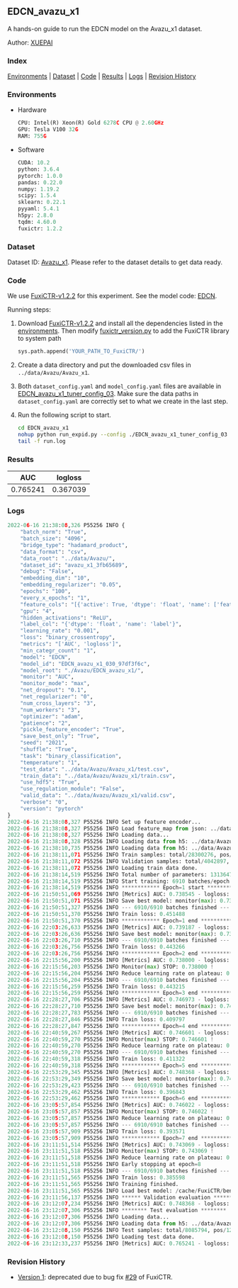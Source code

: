 ## EDCN_avazu_x1

A hands-on guide to run the EDCN model on the Avazu_x1 dataset.

Author: [XUEPAI](https://github.com/xue-pai)

### Index

[Environments](#Environments) | [Dataset](#Dataset) | [Code](#Code) | [Results](#Results) | [Logs](#Logs) | [Revision History](#Revision-History)

### Environments

+ Hardware
  
  ```python
  CPU: Intel(R) Xeon(R) Gold 6278C CPU @ 2.60GHz
  GPU: Tesla V100 32G
  RAM: 755G
  ```

+ Software
  
  ```python
  CUDA: 10.2
  python: 3.6.4
  pytorch: 1.0.0
  pandas: 0.22.0
  numpy: 1.19.2
  scipy: 1.5.4
  sklearn: 0.22.1
  pyyaml: 5.4.1
  h5py: 2.8.0
  tqdm: 4.60.0
  fuxictr: 1.2.2
  ```

### Dataset

Dataset ID: [Avazu_x1](https://github.com/openbenchmark/BARS/blob/master/ctr_prediction/datasets/Avazu#Avazu_x1). Please refer to the dataset details to get data ready.

### Code

We use [FuxiCTR-v1.2.2](https://github.com/xue-pai/FuxiCTR/tree/v1.2.2) for this experiment. See the model code: [EDCN](https://github.com/xue-pai/FuxiCTR/blob/v1.2.2/fuxictr/pytorch/models/EDCN.py).

Running steps:

1. Download [FuxiCTR-v1.2.2](https://github.com/xue-pai/FuxiCTR/archive/refs/tags/v1.2.2.zip) and install all the dependencies listed in the [environments](#environments). Then modify [fuxictr_version.py](./fuxictr_version.py#L3) to add the FuxiCTR library to system path
   
   ```python
   sys.path.append('YOUR_PATH_TO_FuxiCTR/')
   ```

2. Create a data directory and put the downloaded csv files in `../data/Avazu/Avazu_x1`.

3. Both `dataset_config.yaml` and `model_config.yaml` files are available in [EDCN_avazu_x1_tuner_config_03](./EDCN_avazu_x1_tuner_config_03). Make sure the data paths in `dataset_config.yaml` are correctly set to what we create in the last step.

4. Run the following script to start.
   
   ```bash
   cd EDCN_avazu_x1
   nohup python run_expid.py --config ./EDCN_avazu_x1_tuner_config_03 --expid EDCN_avazu_x1_030_97df3f6c --gpu 0 > run.log &
   tail -f run.log
   ```

### Results

| AUC      | logloss  |
|:--------:|:--------:|
| 0.765241 | 0.367039 |

### Logs

```python
2022-06-16 21:38:08,326 P55256 INFO {
    "batch_norm": "True",
    "batch_size": "4096",
    "bridge_type": "hadamard_product",
    "data_format": "csv",
    "data_root": "../data/Avazu/",
    "dataset_id": "avazu_x1_3fb65689",
    "debug": "False",
    "embedding_dim": "10",
    "embedding_regularizer": "0.05",
    "epochs": "100",
    "every_x_epochs": "1",
    "feature_cols": "[{'active': True, 'dtype': 'float', 'name': ['feat_1', 'feat_2', 'feat_3', 'feat_4', 'feat_5', 'feat_6', 'feat_7', 'feat_8', 'feat_9', 'feat_10', 'feat_11', 'feat_12', 'feat_13', 'feat_14', 'feat_15', 'feat_16', 'feat_17', 'feat_18', 'feat_19', 'feat_20', 'feat_21', 'feat_22'], 'type': 'categorical'}]",
    "gpu": "4",
    "hidden_activations": "ReLU",
    "label_col": "{'dtype': 'float', 'name': 'label'}",
    "learning_rate": "0.001",
    "loss": "binary_crossentropy",
    "metrics": "['AUC', 'logloss']",
    "min_categr_count": "1",
    "model": "EDCN",
    "model_id": "EDCN_avazu_x1_030_97df3f6c",
    "model_root": "./Avazu/EDCN_avazu_x1/",
    "monitor": "AUC",
    "monitor_mode": "max",
    "net_dropout": "0.1",
    "net_regularizer": "0",
    "num_cross_layers": "3",
    "num_workers": "3",
    "optimizer": "adam",
    "patience": "2",
    "pickle_feature_encoder": "True",
    "save_best_only": "True",
    "seed": "2021",
    "shuffle": "True",
    "task": "binary_classification",
    "temperature": "1",
    "test_data": "../data/Avazu/Avazu_x1/test.csv",
    "train_data": "../data/Avazu/Avazu_x1/train.csv",
    "use_hdf5": "True",
    "use_regulation_module": "False",
    "valid_data": "../data/Avazu/Avazu_x1/valid.csv",
    "verbose": "0",
    "version": "pytorch"
}
2022-06-16 21:38:08,327 P55256 INFO Set up feature encoder...
2022-06-16 21:38:08,327 P55256 INFO Load feature_map from json: ../data/Avazu/avazu_x1_3fb65689/feature_map.json
2022-06-16 21:38:08,327 P55256 INFO Loading data...
2022-06-16 21:38:08,328 P55256 INFO Loading data from h5: ../data/Avazu/avazu_x1_3fb65689/train.h5
2022-06-16 21:38:10,735 P55256 INFO Loading data from h5: ../data/Avazu/avazu_x1_3fb65689/valid.h5
2022-06-16 21:38:11,071 P55256 INFO Train samples: total/28300276, pos/4953382, neg/23346894, ratio/17.50%, blocks/1
2022-06-16 21:38:11,072 P55256 INFO Validation samples: total/4042897, pos/678699, neg/3364198, ratio/16.79%, blocks/1
2022-06-16 21:38:11,072 P55256 INFO Loading train data done.
2022-06-16 21:38:14,519 P55256 INFO Total number of parameters: 13136471.
2022-06-16 21:38:14,519 P55256 INFO Start training: 6910 batches/epoch
2022-06-16 21:38:14,519 P55256 INFO ************ Epoch=1 start ************
2022-06-16 21:50:51,069 P55256 INFO [Metrics] AUC: 0.738545 - logloss: 0.400676
2022-06-16 21:50:51,071 P55256 INFO Save best model: monitor(max): 0.738545
2022-06-16 21:50:51,327 P55256 INFO --- 6910/6910 batches finished ---
2022-06-16 21:50:51,370 P55256 INFO Train loss: 0.451488
2022-06-16 21:50:51,370 P55256 INFO ************ Epoch=1 end ************
2022-06-16 22:03:26,633 P55256 INFO [Metrics] AUC: 0.739187 - logloss: 0.401015
2022-06-16 22:03:26,636 P55256 INFO Save best model: monitor(max): 0.739187
2022-06-16 22:03:26,710 P55256 INFO --- 6910/6910 batches finished ---
2022-06-16 22:03:26,756 P55256 INFO Train loss: 0.443266
2022-06-16 22:03:26,756 P55256 INFO ************ Epoch=2 end ************
2022-06-16 22:15:56,200 P55256 INFO [Metrics] AUC: 0.738000 - logloss: 0.400357
2022-06-16 22:15:56,203 P55256 INFO Monitor(max) STOP: 0.738000 !
2022-06-16 22:15:56,204 P55256 INFO Reduce learning rate on plateau: 0.000100
2022-06-16 22:15:56,204 P55256 INFO --- 6910/6910 batches finished ---
2022-06-16 22:15:56,259 P55256 INFO Train loss: 0.443215
2022-06-16 22:15:56,259 P55256 INFO ************ Epoch=3 end ************
2022-06-16 22:28:27,706 P55256 INFO [Metrics] AUC: 0.746973 - logloss: 0.395593
2022-06-16 22:28:27,710 P55256 INFO Save best model: monitor(max): 0.746973
2022-06-16 22:28:27,783 P55256 INFO --- 6910/6910 batches finished ---
2022-06-16 22:28:27,846 P55256 INFO Train loss: 0.409797
2022-06-16 22:28:27,847 P55256 INFO ************ Epoch=4 end ************
2022-06-16 22:40:59,267 P55256 INFO [Metrics] AUC: 0.746601 - logloss: 0.395412
2022-06-16 22:40:59,270 P55256 INFO Monitor(max) STOP: 0.746601 !
2022-06-16 22:40:59,270 P55256 INFO Reduce learning rate on plateau: 0.000010
2022-06-16 22:40:59,270 P55256 INFO --- 6910/6910 batches finished ---
2022-06-16 22:40:59,318 P55256 INFO Train loss: 0.411322
2022-06-16 22:40:59,318 P55256 INFO ************ Epoch=5 end ************
2022-06-16 22:53:29,345 P55256 INFO [Metrics] AUC: 0.748368 - logloss: 0.395691
2022-06-16 22:53:29,349 P55256 INFO Save best model: monitor(max): 0.748368
2022-06-16 22:53:29,423 P55256 INFO --- 6910/6910 batches finished ---
2022-06-16 22:53:29,462 P55256 INFO Train loss: 0.396843
2022-06-16 22:53:29,462 P55256 INFO ************ Epoch=6 end ************
2022-06-16 23:05:57,854 P55256 INFO [Metrics] AUC: 0.746022 - logloss: 0.397059
2022-06-16 23:05:57,857 P55256 INFO Monitor(max) STOP: 0.746022 !
2022-06-16 23:05:57,857 P55256 INFO Reduce learning rate on plateau: 0.000001
2022-06-16 23:05:57,857 P55256 INFO --- 6910/6910 batches finished ---
2022-06-16 23:05:57,909 P55256 INFO Train loss: 0.393571
2022-06-16 23:05:57,909 P55256 INFO ************ Epoch=7 end ************
2022-06-16 23:11:51,514 P55256 INFO [Metrics] AUC: 0.743069 - logloss: 0.399253
2022-06-16 23:11:51,518 P55256 INFO Monitor(max) STOP: 0.743069 !
2022-06-16 23:11:51,518 P55256 INFO Reduce learning rate on plateau: 0.000001
2022-06-16 23:11:51,518 P55256 INFO Early stopping at epoch=8
2022-06-16 23:11:51,518 P55256 INFO --- 6910/6910 batches finished ---
2022-06-16 23:11:51,565 P55256 INFO Train loss: 0.385598
2022-06-16 23:11:51,565 P55256 INFO Training finished.
2022-06-16 23:11:51,565 P55256 INFO Load best model: /cache/FuxiCTR/benchmarks/Avazu/EDCN_avazu_x1/avazu_x1_3fb65689/EDCN_avazu_x1_030_97df3f6c.model
2022-06-16 23:11:56,137 P55256 INFO ****** Validation evaluation ******
2022-06-16 23:12:07,234 P55256 INFO [Metrics] AUC: 0.748368 - logloss: 0.395691
2022-06-16 23:12:07,306 P55256 INFO ******** Test evaluation ********
2022-06-16 23:12:07,306 P55256 INFO Loading data...
2022-06-16 23:12:07,306 P55256 INFO Loading data from h5: ../data/Avazu/avazu_x1_3fb65689/test.h5
2022-06-16 23:12:08,150 P55256 INFO Test samples: total/8085794, pos/1232985, neg/6852809, ratio/15.25%, blocks/1
2022-06-16 23:12:08,150 P55256 INFO Loading test data done.
2022-06-16 23:12:33,237 P55256 INFO [Metrics] AUC: 0.765241 - logloss: 0.367039
```

### Revision History

- [Version 1](https://github.com/openbenchmark/BARS/tree/88d3a0faa4565e975141ae89a52d35d3a8b56eda/ctr_prediction/benchmarks/EDCN/EDCN_avazu_x1): deprecated due to bug fix [#29](https://github.com/xue-pai/FuxiCTR/issues/29) of FuxiCTR.

